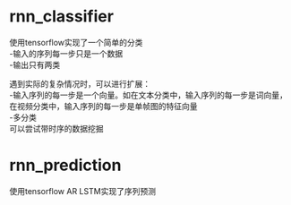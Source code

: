 # rnn_classifier    
使用tensorflow实现了一个简单的分类    
-输入的序列每一步只是一个数据    
-输出只有两类


遇到实际的复杂情况时，可以进行扩展：   
-输入序列的每一步是一个向量。如在文本分类中，输入序列的每一步是词向量，在视频分类中，输入序列的每一步是单帧图的特征向量    
-多分类    
可以尝试带时序的数据挖掘   

# rnn_prediction
使用tensorflow AR LSTM实现了序列预测
